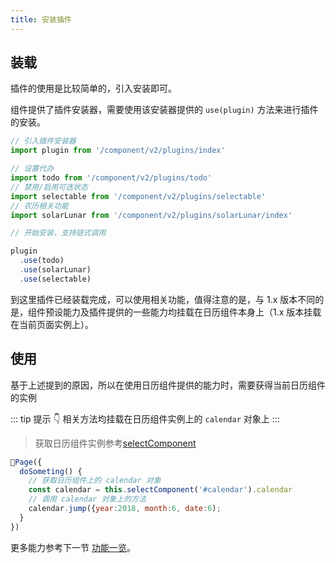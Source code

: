 ```yaml
---
title: 安装插件
---
```


## 装载

插件的使用是比较简单的，引入安装即可。

组件提供了插件安装器，需要使用该安装器提供的 `use(plugin)` 方法来进行插件的安装。

```js
// 引入插件安装器
import plugin from '/component/v2/plugins/index'

// 设置代办
import todo from '/component/v2/plugins/todo'
// 禁用/启用可选状态
import selectable from '/component/v2/plugins/selectable'
// 农历相关功能
import solarLunar from '/component/v2/plugins/solarLunar/index'

// 开始安装，支持链式调用

plugin
  .use(todo)
  .use(solarLunar)
  .use(selectable)
```

到这里插件已经装载完成，可以使用相关功能，值得注意的是，与 1.x 版本不同的是，组件预设能力及插件提供的一些能力均挂载在日历组件本身上（1.x 版本挂载在当前页面实例上）。

## 使用

基于上述提到的原因，所以在使用日历组件提供的能力时，需要获得当前日历组件的实例


::: tip 提示 👇
相关方法均挂载在日历组件实例上的 `calendar` 对象上
:::

> 获取日历组件实例参考[selectComponent](https://developers.weixin.qq.com/miniprogram/dev/framework/custom-component/events.html)

```js {4}
Page({
  doSometing() {
    // 获取日历组件上的 calendar 对象
    const calendar = this.selectComponent('#calendar').calendar
    // 调用 calendar 对象上的方法
    calendar.jump({year:2018, month:6, date:6);
  }
})
```

更多能力参考下一节 [功能一览](./api.md)。